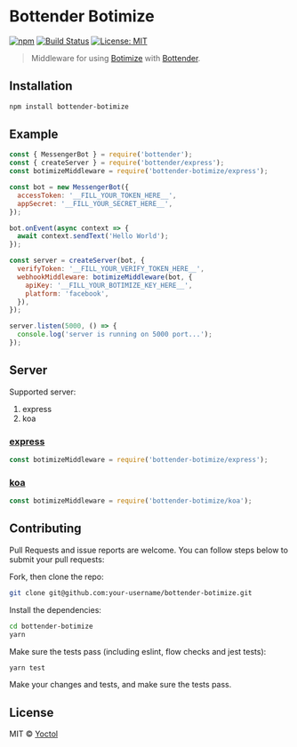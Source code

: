# Bottender Botimize

[![npm](https://img.shields.io/npm/v/bottender-botimize.svg?style=flat-square)](https://www.npmjs.com/package/bottender-botimize)
[![Build Status](https://travis-ci.org/bottenderjs/bottender-botimize.svg?branch=master)](https://travis-ci.org/bottenderjs/bottender-botimize)
[![License: MIT](https://img.shields.io/badge/License-MIT-yellow.svg)](https://opensource.org/licenses/MIT)

> Middleware for using [Botimize](https://www.getbotimize.com/) with
> [Bottender](https://github.com/Yoctol/bottender).

## Installation

```sh
npm install bottender-botimize
```

## Example

```js
const { MessengerBot } = require('bottender');
const { createServer } = require('bottender/express');
const botimizeMiddleware = require('bottender-botimize/express');

const bot = new MessengerBot({
  accessToken: '__FILL_YOUR_TOKEN_HERE__',
  appSecret: '__FILL_YOUR_SECRET_HERE__',
});

bot.onEvent(async context => {
  await context.sendText('Hello World');
});

const server = createServer(bot, {
  verifyToken: '__FILL_YOUR_VERIFY_TOKEN_HERE__',
  webhookMiddleware: botimizeMiddleware(bot, {
    apiKey: '__FILL_YOUR_BOTIMIZE_KEY_HERE__',
    platform: 'facebook',
  }),
});

server.listen(5000, () => {
  console.log('server is running on 5000 port...');
});
```

## Server

Supported server:

1. express
2. koa

### [express](https://github.com/expressjs/express)

```js
const botimizeMiddleware = require('bottender-botimize/express');
```

### [koa](https://github.com/koajs/koa)

```js
const botimizeMiddleware = require('bottender-botimize/koa');
```

## Contributing

Pull Requests and issue reports are welcome. You can follow steps below to
submit your pull requests:

Fork, then clone the repo:

```sh
git clone git@github.com:your-username/bottender-botimize.git
```

Install the dependencies:

```sh
cd bottender-botimize
yarn
```

Make sure the tests pass (including eslint, flow checks and jest tests):

```sh
yarn test
```

Make your changes and tests, and make sure the tests pass.

## License

MIT © [Yoctol](https://github.com/bottenderjs/bottender-botimize)
